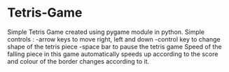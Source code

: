 # Tetris-Game
Simple Tetris Game created using pygame module in python.
Simple controls :
        -arrow keys to move right, left and down
        -control key to change shape of the tetris piece
        -space bar to pause the tetris game
Speed of the falling piece in this game automatically speeds up according to the score and colour of the border changes according to it. 
